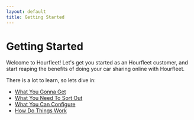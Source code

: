 ```yaml
---
layout: default
title: Getting Started
---
```

# Getting Started

Welcome to Hourfleet!
Let's get you started as an Hourfleet customer, and start reaping the benefits of doing your car sharing online with Hourfleet.

There is a lot to learn, so lets dive in:

* [What You Gonna Get](inthebox.html)
* [What You Need To Sort Out](youprovide.html)
* [What You Can Configure](youconfigure.html)
* [How Do Things Work](howitworks.html)
